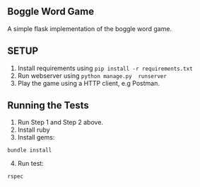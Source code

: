 ## Boggle Word Game

A simple flask implementation of the boggle word game.

## SETUP

1. Install requirements using `pip install -r requirements.txt`
2. Run webserver using `python manage.py  runserver`
3. Play the game using a HTTP client, e.g Postman.

## Running the Tests

1. Run Step 1 and Step 2 above.
2. Install ruby
3. Install gems:

```
bundle install
```

4. Run test:

```
rspec
```
